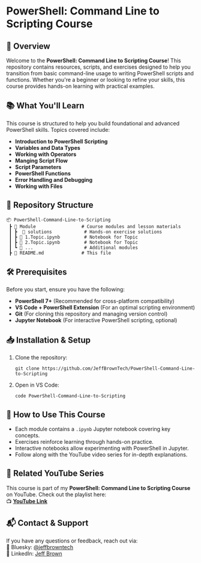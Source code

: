 # **PowerShell: Command Line to Scripting Course**

## **📌 Overview**
Welcome to the **PowerShell: Command Line to Scripting Course**! This repository contains resources, scripts, and exercises designed to help you transition from basic command-line usage to writing PowerShell scripts and functions. Whether you're a beginner or looking to refine your skills, this course provides hands-on learning with practical examples.

## **📚 What You'll Learn**
This course is structured to help you build foundational and advanced PowerShell skills. Topics covered include:

- **Introduction to PowerShell Scripting**
- **Variables and Data Types**
- **Working with Operators**
- **Manging Script Flow**
- **Script Parameters**
- **PowerShell Functions**
- **Error Handling and Debugging**
- **Working with Files**

## **📂 Repository Structure**
```
📦 PowerShell-Command-Line-to-Scripting
 ┣ 📂 Module                 # Course modules and lesson materials
 ┃ ┣  📂 solutions            # Hands-on exercise solutions
 ┃ ┣ 📜 1.Topic.ipynb         # Notebook for Topic
 ┃ ┣ 📜 2.Topic.ipynb         # Notebook for Topic
 ┃ ┗ 📜 ...                   # Additional modules
 ┣ 📜 README.md              # This file
```

## **🛠 Prerequisites**
Before you start, ensure you have the following:

- **PowerShell 7+** (Recommended for cross-platform compatibility)  
- **VS Code + PowerShell Extension** (For an optimal scripting environment)  
- **Git** (For cloning this repository and managing version control)  
- **Jupyter Notebook** (For interactive PowerShell scripting, optional)

## **📥 Installation & Setup**
1. Clone the repository:
   ```
   git clone https://github.com/JeffBrownTech/PowerShell-Command-Line-to-Scripting
   ```
2. Open in VS Code:
   ```
   code PowerShell-Command-Line-to-Scripting
   ```

## **📝 How to Use This Course**
- Each module contains a `.ipynb` Jupyter notebook covering key concepts.
- Exercises reinforce learning through hands-on practice.
- Interactive notebooks allow experimenting with PowerShell in Jupyter.
- Follow along with the YouTube video series for in-depth explanations.

## **🎥 Related YouTube Series**
This course is part of my **PowerShell: Command Line to Scripting Course** on YouTube. Check out the playlist here:  
📺 **[YouTube Link](https://www.youtube.com/yourchannel)**

## **📬 Contact & Support**
If you have any questions or feedback, reach out via:  
🦋 Bluesky: [@jeffbrowntech](https://bsky.app/profile/jeffbrowntech.bsky.social)  
💼 LinkedIn: [Jeff Brown](https://www.linkedin.com/in/jeffbrowntech)  
